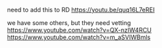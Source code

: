 need to add this to RD
https://youtu.be/quq16L7eREI

we have some others, but they need vetting
https://www.youtube.com/watch?v=QX-nzIW4RCU
https://www.youtube.com/watch?v=m_aSVIWBmls